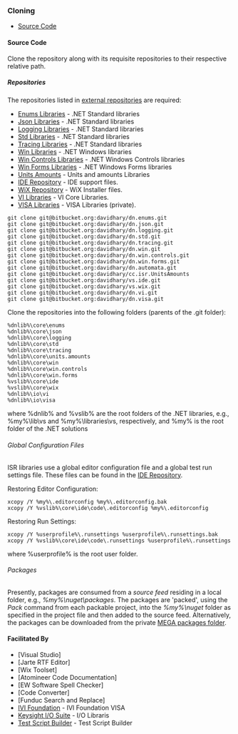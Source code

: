 ### Cloning

* [Source Code](#Source-Code)

<a name="Source-Code"></a>
#### Source Code
Clone the repository along with its requisite repositories to their respective relative path.

##### Repositories
The repositories listed in [external repositories] are required:
* [Enums Libraries] - .NET Standard libraries
* [Json Libraries] - .NET Standard libraries
* [Logging Libraries] - .NET Standard libraries
* [Std Libraries] - .NET Standard libraries
* [Tracing Libraries] - .NET Standard libraries
* [Win Libraries] - .NET Windows libraries
* [Win Controls Libraries] - .NET Windows Controls libraries
* [Win Forms Libraries] - .NET Windows Forms libraries
* [Units Amounts] - Units and amounts Libraries
* [IDE Repository] - IDE support files.
* [WiX Repository] - WiX Installer files.
* [VI Libraries] - VI Core Libraries.
* [VISA Libraries] - VISA  Libraries (private).

```
git clone git@bitbucket.org:davidhary/dn.enums.git
git clone git@bitbucket.org:davidhary/dn.json.git
git clone git@bitbucket.org:davidhary/dn.logging.git
git clone git@bitbucket.org:davidhary/dn.std.git
git clone git@bitbucket.org:davidhary/dn.tracing.git
git clone git@bitbucket.org:davidhary/dn.win.git
git clone git@bitbucket.org:davidhary/dn.win.controls.git
git clone git@bitbucket.org:davidhary/dn.win.forms.git
git clone git@bitbucket.org:davidhary/dn.automata.git
git clone git@bitbucket.org:davidhary/cc.isr.UnitsAmounts
git clone git@bitbucket.org:davidhary/vs.ide.git
git clone git@bitbucket.org:davidhary/vs.wix.git
git clone git@bitbucket.org:davidhary/dn.vi.git
git clone git@bitbucket.org:davidhary/dn.visa.git
```

Clone the repositories into the following folders (parents of the .git folder):
```
%dnlib%\core\enums
%dnlib%\core\json
%dnlib%\core\logging
%dnlib%\core\std
%dnlib%\core\tracing
%dnlib%\core\units.amounts
%dnlib%\core\win
%dnlib%\core\win.controls
%dnlib%\core\win.forms
%vslib%\core\ide
%vslib%\core\wix
%dnlib%\io\vi
%dnlib%\io\visa
```
where %dnlib% and %vslib% are  the root folders of the .NET libraries, e.g., %my%\lib\vs 
and %my%\libraries\vs, respectively, and %my% is the root folder of the .NET solutions

###### Global Configuration Files
ISR libraries use a global editor configuration file and a global test run settings file. 
These files can be found in the [IDE Repository].

Restoring Editor Configuration:
```
xcopy /Y %my%\.editorconfig %my%\.editorconfig.bak
xcopy /Y %vslib%\core\ide\code\.editorconfig %my%\.editorconfig
```

Restoring Run Settings:
```
xcopy /Y %userprofile%\.runsettings %userprofile%\.runsettings.bak
xcopy /Y %vslib%\core\ide\code\.runsettings %userprofile%\.runsettings
```
where %userprofile% is the root user folder.

###### Packages
Presently, packages are consumed from a _source feed_ residing in a local folder, e.g., _%my%\nuget\packages_. 
The packages are 'packed', using the _Pack_ command from each packable project,
into the _%my%\nuget_ folder as specified in the project file and then
added to the source feed. Alternatively, the packages can be downloaded from the 
private [MEGA packages folder].

<a name="FacilitatedBy"></a>
#### Facilitated By
* [Visual Studio]
* [Jarte RTF Editor]
* [Wix Toolset]
* [Atomineer Code Documentation]
* [EW Software Spell Checker]
* [Code Converter]
* [Funduc Search and Replace]
* [IVI Foundation] - IVI Foundation VISA
* [Keysight I/O Suite] - I/O Libraris
* [Test Script Builder] - Test Script Builder


[MEGA packages folder]: https://mega.nz/folder/KEcVxC5a#GYnmvMcwP4yI4tsocD31Pg
[Enums Libraries]: https://bitbucket.org/davidhary/dn.enums
[Json Libraries]: https://bitbucket.org/davidhary/dn.json
[Logging Libraries]: https://bitbucket.org/davidhary/dn.logging
[Std Libraries]: https://bitbucket.org/davidhary/dn.std
[Tracing Libraries]: https://bitbucket.org/davidhary/dn.tracing
[Win Libraries]: https://bitbucket.org/davidhary/dn.win
[Win Controls Libraries]: https://bitbucket.org/davidhary/dn.win.controls
[Win Forms Libraries]: https://bitbucket.org/davidhary/dn.win.forms
[Units Amounts]: https://bitbucket.org/davidhary/cc.isr.UnitsAmounts
[VI Libraries]: https://www.bitbucket.org/davidhary/dn.vi
[VISA Libraries]: https://www.bitbucket.org/davidhary/dn.visa
[Lua Global Support Libraries]: https://bitbucket.org/davidhary/tsp.core

[IVI Foundation]: https://www.ivifoundation.org
[IVI Foundation]: http://www.ivifoundation.org
[Keysight I/O Suite]: https://www.keysight.com/en/pd-1985909/io-libraries-suite
[NI VISA]: https://www.ni.com/en-us/support/downloads/drivers/download.ni-visa.html#346210
[Test Script Builder]: https://www.tek.com/keithley-test-script-builder
[Microsoft .NET Framework]: https://dotnet.microsoft.com/download

[external repositories]: ExternalReposCommits.csv
[IDE Repository]: https://www.bitbucket.org/davidhary/vs.ide
[WiX Repository]: https://www.bitbucket.org/davidhary/vs.wix
